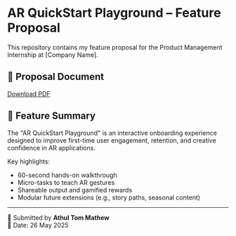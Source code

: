 # AR QuickStart Playground – Feature Proposal

This repository contains my feature proposal for the Product Management Internship at [Company Name].

## 📄 Proposal Document
[Download PDF](https://drive.google.com/file/d/16rfOTZdBlZEFh-M-sxvDv12AKOE26Ikb/view?usp=sharing)

## 🌟 Feature Summary
The "AR QuickStart Playground" is an interactive onboarding experience designed to improve first-time user engagement, retention, and creative confidence in AR applications.

Key highlights:
- 60-second hands-on walkthrough
- Micro-tasks to teach AR gestures
- Shareable output and gamified rewards
- Modular future extensions (e.g., story paths, seasonal content)

---

📌 Submitted by **Athul Tom Mathew**  
📅 Date: 26 May 2025
